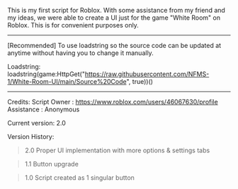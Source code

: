 This is my first script for Roblox. 
With some assistance from my friend and my ideas, we were able to create a UI just for the game "White Room" on Roblox.
This is for convenient purposes only.

_______________________________________________________________________________________________________________________________

[Recommended] To use loadstring so the source code can be updated at anytime without having you to change it manually. 

Loadstring: loadstring(game:HttpGet("https://raw.githubusercontent.com/NFMS-1/White-Room-UI/main/Source%20Code", true))()

_______________________________________________________________________________________________________________________________

Credits:
Script Owner : https://www.roblox.com/users/46067630/profile
Assistance : Anonymous


Current version: 2.0

Version History:

> 2.0 
Proper UI implementation with more options & settings tabs

> 1.1 
Button upgrade

> 1.0 
Script created as 1 singular button
